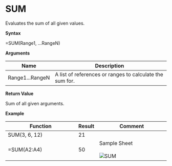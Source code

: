 # SUM

Evaluates the sum of all given values.

**Syntax**

=SUM(Range1, ...RangeN)

**Arguments**

| Name            | Description                                              |
|-----------------|----------------------------------------------------------|
| Range1...RangeN | A list of references or ranges to calculate the sum for. |

**Return Value**

Sum of all given arguments.

**Example**

<table>
<colgroup>
<col style="width: 45%" />
<col style="width: 10%" />
<col style="width: 45%" />
</colgroup>
<thead>
<tr class="header">
<th>Function</th>
<th>Result</th>
<th>Comment</th>
</tr>
</thead>
<tbody>
<tr class="odd">
<td>SUM(3, 6, 12)</td>
<td>21</td>
<td></td>
</tr>
<tr class="even">
<td>=SUM(<span class="blue">A2:A4</span>)</td>
<td>50</td>
<td><div class="line-block">Sample Sheet<br />
<br />
<img src="/images/SUM.PNG" alt="SUM" /></div></td>
</tr>
</tbody>
</table>
